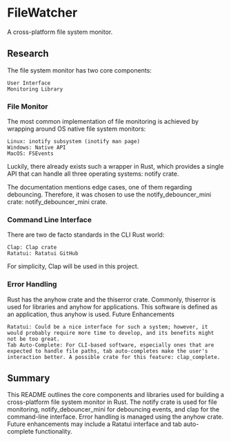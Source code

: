 # FileWatcher

A cross-platform file system monitor.

## Research

The file system monitor has two core components:

    User Interface
    Monitoring Library

### File Monitor

The most common implementation of file monitoring is achieved by wrapping around OS native file system monitors:

    Linux: inotify subsystem (inotify man page)
    Windows: Native API
    MacOS: FSEvents

Luckily, there already exists such a wrapper in Rust, which provides a single API that can handle all three operating systems: notify crate.

The documentation mentions edge cases, one of them regarding debouncing. Therefore, it was chosen to use the notify_debouncer_mini crate: notify_debouncer_mini crate.
### Command Line Interface

There are two de facto standards in the CLI Rust world:

    Clap: Clap crate
    Ratatui: Ratatui GitHub

For simplicity, Clap will be used in this project.
### Error Handling

Rust has the anyhow crate and the thiserror crate. Commonly, thiserror is used for libraries and anyhow for applications. This software is defined as an application, thus anyhow is used.
Future Enhancements

    Ratatui: Could be a nice interface for such a system; however, it would probably require more time to develop, and its benefits might not be too great.
    Tab Auto-Complete: For CLI-based software, especially ones that are expected to handle file paths, tab auto-completes make the user's interaction better. A possible crate for this feature: clap_complete.

## Summary

This README outlines the core components and libraries used for building a cross-platform file system monitor in Rust. The notify crate is used for file monitoring, notify_debouncer_mini for debouncing events, and clap for the command-line interface. Error handling is managed using the anyhow crate. Future enhancements may include a Ratatui interface and tab auto-complete functionality.
